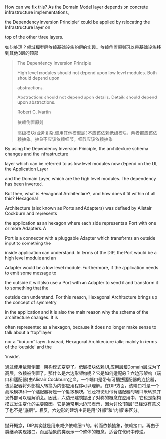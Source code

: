 How can we fix this? As the Domain Model layer depends on concrete infrastructure implementations,

the Dependency Inversion Principle⁷ could be applied by relocating the Infrastructure layer on

top of the other three layers.

如何处理？领域模型层依赖基础设施的层的实现。依赖倒置原则可以是基础设施移到其他3层的顶部

> The Dependency Inversion Principle
>
> High level modules should not depend upon low level modules. Both should depend upon
>
> abstractions.
>
> Abstractions should not depend upon details. Details should depend upon abstractions.
>
> Robert C. Martin
>
> 依赖倒置原则
>
> 高级模块\(业务复杂,调用其他模型层 \)不应该依赖低级模块，两者都应该依赖抽象。抽象不应该依赖细节，细节应该依赖抽象

By using the Dependency Inversion Principle, the architecture schema changes and the Infrastructure

layer which can be referred to as low level modules now depend on the UI, the Application Layer

and the Domain Layer, which are the high level modules. The dependency has been inverted.

But then, what is Hexagonal Architecture?, and how does it fit within of all this? Hexagonal

Architecture \(also known as Ports and Adapters\) was defined by Alistair Cockburn and represents

the application as an hexagon where each side represents a Port with one or more Adapters. A

Port is a connector with a pluggable Adapter which transforms an outside input to something the

inside application can understand. In terms of the DIP, the Port would be a high level module and an

Adapter would be a low level module. Furthermore, if the application needs to emit some message to

the outside it will also use a Port with an Adapter to send it and transform it to something that the

outside can understand. For this reason, Hexagonal Architecture brings up the concept of symmetry

in the application and it is also the main reason why the schema of the architecture changes. It is

often represented as a hexagon, because it does no longer make sense to talk about a “top” layer

nor a “bottom” layer. Instead, Hexagonal Architecture talks mainly in terms of the ‘outside’ and the

‘inside’.

通过使用依赖倒置，架构模式变更了。低层模块依赖UI,应用层和Domain层成为了高层，依赖被倒置了。那什么是六边形架构呢？它是如何适配的？六边形架构（端口和适配器\)由Alistair Cockburn定义。一个端口是带有可插拔适配器的连接器，该适配器将外部输入转换为内部应用程序可以理解。在DIP方面，该端口将是一个高级模块和一个适配器将是一个低级模块。它还将使用带有适配器的端口来转换并发外部可以理解消息。因此，六边形建筑提出了对称的概念在应用中，它也是架构模式发生变化的主要原因。它是通常用六边形表示，因为讨论“顶层”已经没有意义了也不是“底层”。相反，六边形的建筑主要是用“外部”和“内部”来区分。

---

抛开概念，DIP其实就是用来减少依赖细节的。转而依赖抽象，依赖接口。再由子类继承实现接口。而且抽象的类表示一个整体的概念，适合在代码中传递。

